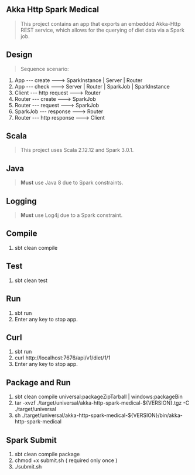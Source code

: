 Akka Http Spark Medical
-----------------------
>This project contains an app that exports an embedded Akka-Http REST
>service, which allows for the querying of diet data via a Spark job.

Design
------
>Sequence scenario:
1. App --- create ---> SparkInstance | Server | Router
2. App --- check ---> Server | Router | SparkJob | SparkInstance
3. Client --- http request ---> Router 
4. Router --- create ---> SparkJob
5. Router --- request ---> SparkJob
6. SparkJob --- response ---> Router
7. Router --- http response ---> Client

Scala
-----
>This project uses Scala 2.12.12 and Spark 3.0.1.

Java
----
>**Must** use Java 8 due to Spark constraints.

Logging
-------
>**Must** use Log4j due to a Spark constraint.

Compile
-------
1. sbt clean compile

Test
----
1. sbt clean test

Run
---
1. sbt run
2. Enter any key to stop app.

Curl
----
1. sbt run
2. curl http://localhost:7676/api/v1/diet/1/1
3. Enter any key to stop app.

Package and Run
---------------
1. sbt clean compile universal:packageZipTarball | windows:packageBin
2. tar -xvzf ./target/universal/akka-http-spark-medical-${VERSION}.tgz -C ./target/universal
3. sh ./target/universal/akka-http-spark-medical-${VERSION}/bin/akka-http-spark-medical

Spark Submit
------------
1. sbt clean compile package
2. chmod +x submit.sh ( required only once )
3. ./submit.sh
